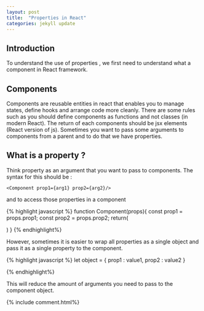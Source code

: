 ```yaml
---
layout: post
title:  "Properties in React"
categories: jekyll update
---
```



## Introduction
To understand the use of properties , we first need to understand what a component in React framework.

## Components 
Components are reusable entities in react that enables you to manage states, define hooks and arrange code more cleanly. There are some rules such as you should define 
components as functions and not classes (in modern React). The return of each components should be jsx elements (React version of js). Sometimes you want to pass some arguments to components from a parent and to do that we have properties.

## What is a property ?
Think property as an argument that you want to pass to components. The syntax for this should be :

`<Component prop1={arg1} prop2={arg2}/>`

and to access those properties in a component

{% highlight javascript %}
function Component(props){
    const prop1 = props.prop1;
    const prop2 = props.prop2;
    return(
        <div>
        <div>
    )
}
{% endhighlight%}


However, sometimes it is easier to wrap all properties as a single object and pass it as a single property to the component.


{% highlight javascript %}
let object = {
    prop1 : value1,
    prop2 : value2
}
<Component prop={object} />

{% endhighlight%}

This will reduce the amount of arguments you need to pass to the component object.

{% include comment.html%}
